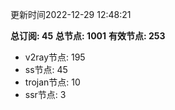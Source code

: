 更新时间2022-12-29 12:48:21

**总订阅: 45**
**总节点: 1001**
**有效节点: 253**
- v2ray节点: 195
- ss节点: 45
- trojan节点: 10
- ssr节点: 3
